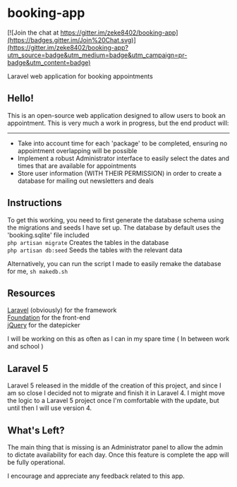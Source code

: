 # booking-app

[![Join the chat at https://gitter.im/zeke8402/booking-app](https://badges.gitter.im/Join%20Chat.svg)](https://gitter.im/zeke8402/booking-app?utm_source=badge&utm_medium=badge&utm_campaign=pr-badge&utm_content=badge)

Laravel web application for booking appointments

## Hello!
This is an open-source web application designed to allow users to book an appointment. This is very much a work in progress, but the end product will:
***
 - Take into account time for each 'package' to be completed, ensuring no appointment overlapping will be possible
 - Implement a robust Administrator interface to easily select the dates and times that are available for appointments
 - Store user information (WITH THEIR PERMISSION) in order to create a database for mailing out newsletters and deals


## Instructions
To get this working, you need to first generate the database schema using the migrations and seeds I have set up. The database by default uses the 'booking.sqlite' file included  
```php artisan migrate``` Creates the tables in the database  
```php artisan db:seed``` Seeds the tables with the relevant data  

Alternatively, you can run the script I made to easily remake the database for me, ```sh makedb.sh```

## Resources 
[Laravel](http://www.laravel.com) (obviously) for the framework  
[Foundation](http://foundation.zurb.com) for the front-end    
[jQuery](http://www.jquery.com) for the datepicker

I will be working on this as often as I can in my spare time ( In between work and school )

## Laravel 5
Laravel 5 released in the middle of the creation of this project, and since I am so close I decided not to migrate and finish it in Laravel 4. I might move the logic to a Laravel 5 project once I'm comfortable with the update, but until then I will use version 4.

## What's Left?
The main thing that is missing is an Administrator panel to allow the admin to dictate availability for each day. Once this feature is complete the app will be fully operational.

I encourage and appreciate any feedback related to this app.
